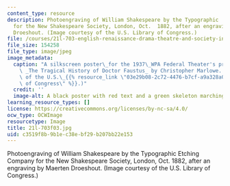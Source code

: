 ```yaml
---
content_type: resource
description: Photoengraving of William Shakespeare by the Typographic  Etching Company
  for the New Shakespeare Society, London, Oct.  1882, after an engraving by Maerten
  Droeshout. (Image courtesy of the U.S. Library of Congress.)
file: /courses/21l-703-english-renaissance-drama-theatre-and-society-in-the-age-of-shakespeare-fall-2003/c3519f8b9b1ec38ebf29b207bb22e153_21l-703f03.jpg
file_size: 154258
file_type: image/jpeg
image_metadata:
  caption: "A silkscreen poster\_for the 1937\_WPA Federal Theater's production of\
    \ _The Tragical History of Doctor Faustus_ by Christopher Marlowe. (Image courtesy\
    \ of the U.S.\_{{% resource_link \"03e29b08-2c72-4476-b7cf-a9a328a01a20\" \"Library\
    \ of Congress\" %}}.)"
  credit: ''
  image-alt: A black poster with red text and a green skeleton marching with a drum.
learning_resource_types: []
license: https://creativecommons.org/licenses/by-nc-sa/4.0/
ocw_type: OCWImage
resourcetype: Image
title: 21l-703f03.jpg
uid: c3519f8b-9b1e-c38e-bf29-b207bb22e153
---
```

Photoengraving of William Shakespeare by the Typographic  Etching Company for the New Shakespeare Society, London, Oct.  1882, after an engraving by Maerten Droeshout. (Image courtesy of the U.S. Library of Congress.)